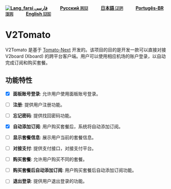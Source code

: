<div dir="ltr">

[**![Lang_farsi](https://user-images.githubusercontent.com/125398461/234186932-52f1fa82-52c6-417f-8b37-08fe9250a55f.png) فارسی**](README_fa.md)&nbsp;&nbsp;&nbsp;&nbsp;&nbsp;&nbsp;&nbsp;&nbsp;&nbsp;&nbsp;[**Русский 🇷🇺**](README_ru.md)&nbsp;&nbsp;&nbsp;&nbsp;&nbsp;&nbsp;&nbsp;&nbsp;&nbsp;&nbsp;[**日本語 🇯🇵**](README_ja.md)&nbsp;&nbsp;&nbsp;&nbsp;&nbsp;&nbsp;&nbsp;&nbsp;&nbsp;&nbsp;[**Portugês-BR 🇧🇷**](README_br.md)&nbsp;&nbsp;&nbsp;&nbsp;&nbsp;&nbsp;&nbsp;&nbsp;&nbsp;&nbsp;[**English 🇺🇸**](README.md)
</div>




# V2Tomato

V2Tomato 是基于 [Tomato-Next](https://github.com/hiddify/hiddify-next) 开发的。该项目的目的是开发一款可以直接对接 V2board (Xboard) 的跨平台客户端。用户可以使用相应机场的账户登录，以自动完成订阅和购买套餐。



## 功能特性

- [x] **面板账号登录**: 允许用户使用面板账号登录。
- [ ] **注册**: 提供用户注册功能。
- [ ] **忘记密码**: 提供找回密码功能。
- [x] **自动添加订阅**: 用户购买套餐后，系统将自动添加订阅。
- [ ] **显示套餐信息**: 展示用户当前的套餐信息。
- [ ] **对接支付**: 提供支付接口，对接支付平台。
- [ ] **购买套餐**: 允许用户购买不同的套餐。
- [ ] **购买套餐后自动添加订阅**: 用户购买套餐后自动添加订阅功能。
- [ ] **退出登录**: 提供用户退出登录的功能。

